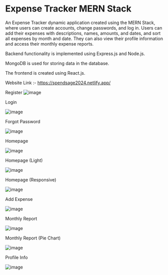 # Expense Tracker MERN Stack
An Expense Tracker dynamic application created using the MERN Stack, where users can create accounts, change passwords, and log in.
Users can add their expenses with descriptions, names, amounts, and dates, and sort all expenses by month and date.
They can also view their profile information and access their monthly expense reports.

Backend functionality is implemented using Express.js and Node.js.

MongoDB is used for storing data in the database.

The frontend is created using React.js.

Website Link :- https://spendsage2024.netlify.app/

Register
![image](https://github.com/user-attachments/assets/1892b642-78c1-4076-a1ad-9349cc8b9f12)

Login

![image](https://github.com/user-attachments/assets/9f1644c1-fdd4-437e-8217-e8b15f4d6919)

Forgot Password

![image](https://github.com/user-attachments/assets/6ed46417-26f0-4bb4-a914-ed48bac8a96b)

Homepage

![image](https://github.com/user-attachments/assets/c7984fdc-6ebb-4d99-af32-dabd87516db5)

Homepage (Light)

![image](https://github.com/user-attachments/assets/e683b7ab-fa63-4305-bfde-bb2defe319bc)

Homepage (Responsive)

![image](https://github.com/user-attachments/assets/e153c19a-201c-45ee-9a0c-971c9b8e2d29)

Add Expense

![image](https://github.com/user-attachments/assets/d55260a5-75e3-4453-9968-9d51eec91b9f)

Monthly Report

![image](https://github.com/user-attachments/assets/c69a55bb-098b-4eb0-8a0a-df6009fcace1)

Monthly Report (Pie Chart)

![image](https://github.com/user-attachments/assets/8b1a09b6-c705-427d-a5b4-ca2b85ac9385)

Profile Info

![image](https://github.com/user-attachments/assets/8e38f92f-31ef-41f4-8e32-8efbcb364d86)
